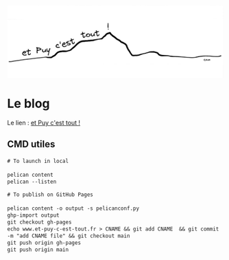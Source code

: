 ![](https://github.com/CamClrt/et-Puy-c-est-tout/blob/main/content/assets/images/blog_cover.jpg "Blog cover")

# Le blog

Le lien : [et Puy c'est tout !](https://www.et-puy-c-est-tout.fr "et Puy c'est tout !")

## CMD utiles

````
# To launch in local

pelican content
pelican --listen
````

```
# To publish on GitHub Pages

pelican content -o output -s pelicanconf.py
ghp-import output
git checkout gh-pages
echo www.et-puy-c-est-tout.fr > CNAME && git add CNAME  && git commit -m "add CNAME file" && git checkout main
git push origin gh-pages
git push origin main
```
